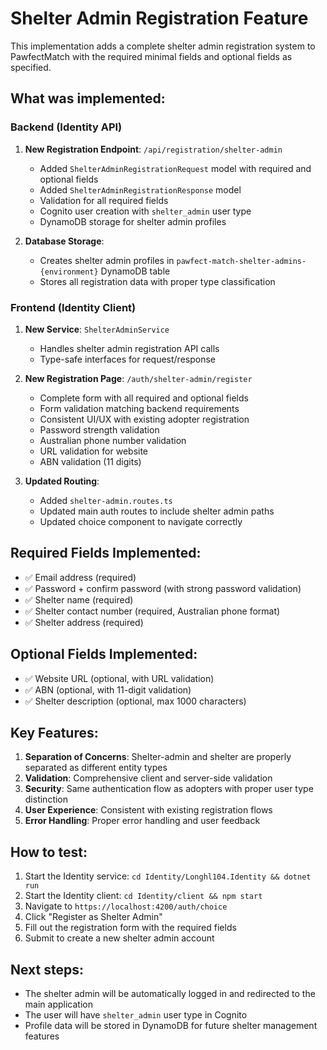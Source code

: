 # Shelter Admin Registration Feature

This implementation adds a complete shelter admin registration system to PawfectMatch with the required minimal fields and optional fields as specified.

## What was implemented:

### Backend (Identity API)

1. **New Registration Endpoint**: `/api/registration/shelter-admin`
   - Added `ShelterAdminRegistrationRequest` model with required and optional fields
   - Added `ShelterAdminRegistrationResponse` model
   - Validation for all required fields
   - Cognito user creation with `shelter_admin` user type
   - DynamoDB storage for shelter admin profiles

2. **Database Storage**: 
   - Creates shelter admin profiles in `pawfect-match-shelter-admins-{environment}` DynamoDB table
   - Stores all registration data with proper type classification

### Frontend (Identity Client)

1. **New Service**: `ShelterAdminService`
   - Handles shelter admin registration API calls
   - Type-safe interfaces for request/response

2. **New Registration Page**: `/auth/shelter-admin/register`
   - Complete form with all required and optional fields
   - Form validation matching backend requirements
   - Consistent UI/UX with existing adopter registration
   - Password strength validation
   - Australian phone number validation
   - URL validation for website
   - ABN validation (11 digits)

3. **Updated Routing**:
   - Added `shelter-admin.routes.ts`
   - Updated main auth routes to include shelter admin paths
   - Updated choice component to navigate correctly

## Required Fields Implemented:

- ✅ Email address (required)
- ✅ Password + confirm password (with strong password validation)
- ✅ Shelter name (required)
- ✅ Shelter contact number (required, Australian phone format)
- ✅ Shelter address (required)

## Optional Fields Implemented:

- ✅ Website URL (optional, with URL validation)
- ✅ ABN (optional, with 11-digit validation)
- ✅ Shelter description (optional, max 1000 characters)

## Key Features:

1. **Separation of Concerns**: Shelter-admin and shelter are properly separated as different entity types
2. **Validation**: Comprehensive client and server-side validation
3. **Security**: Same authentication flow as adopters with proper user type distinction
4. **User Experience**: Consistent with existing registration flows
5. **Error Handling**: Proper error handling and user feedback

## How to test:

1. Start the Identity service: `cd Identity/Longhl104.Identity && dotnet run`
2. Start the Identity client: `cd Identity/client && npm start`
3. Navigate to `https://localhost:4200/auth/choice`
4. Click "Register as Shelter Admin"
5. Fill out the registration form with the required fields
6. Submit to create a new shelter admin account

## Next steps:

- The shelter admin will be automatically logged in and redirected to the main application
- The user will have `shelter_admin` user type in Cognito
- Profile data will be stored in DynamoDB for future shelter management features
